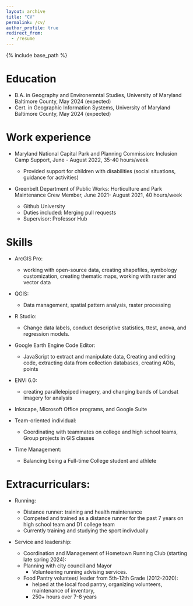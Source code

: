 ```yaml
---
layout: archive
title: "CV"
permalink: /cv/
author_profile: true
redirect_from:
  - /resume
---
```


{% include base_path %}

Education
======
* B.A. in Geography and Environemntal Studies, University of Maryland Baltimore County, May 2024 (expected)
* Cert. in Geographic Information Systems, University of Maryland Baltimore County, May 2024 (expected)

Work experience
======
* Maryland National Capital Park and Planning Commission: Inclusion Camp Support, June - August 2022, 35-40 hours/week
  * Provided support for children with disabilities (social situations, guidance for activities)

* Greenbelt Department of Public Works:  Horticulture and Park Maintenance Crew Member, June 2021- August 2021, 40 hours/week
  * Github University
  * Duties included: Merging pull requests
  * Supervisor: Professor Hub
  
Skills
======
* ArcGIS Pro: 
  * working with open-source data, creating shapefiles, symbology customization, creating thematic maps, working with raster and vector data
* QGIS:
  * Data management, spatial pattern analysis, raster processing
* R Studio:
  * Change data labels, conduct descriptive statistics, ttest, anova, and regression models.
* Google Earth Engine Code Editor:
  * JavaScript to extract and manipulate data, Creating and editing code, extracting data from collection databases, creating AOIs, points
* ENVI 6.0:
  * creating parallelepiped imagery, and changing bands of Landsat imagery for analysis
* Inkscape, Microsoft Office programs, and Google Suite

* Team-oriented individual:
  * Coordinating with teammates on college and high school teams, Group projects in GIS classes 
* Time Management: 
  * Balancing being a Full-time College student and athlete

  
Extracurriculars:
======
* Running:
  * Distance runner: training and health maintenance
  * Competed and trained as a distance runner for the past 7 years on high school team and D1 college team
  * Currently training and studying the sport indivdually
   
* Service and leadership:
  * Coordination and Management of Hometown Running Club (starting late spring 2024):
  * Planning with city council and Mayor
    * Volunteering running advising services.
  * Food Pantry volunteer/ leader from 5th-12th Grade (2012-2020):
    * helped at the local food pantry, organizing volunteers, maintenance of inventory, 
    * 250+ hours over 7-8 years


